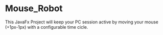# Mouse_Robot
This JavaFx Project will keep your PC session active by moving your mouse (+1px-1px) with a configurable time cicle. 
